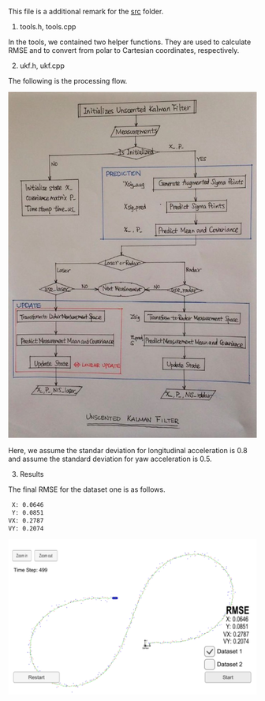 This file is a additional remark for the [src](https://github.com/fangchun007/CarND-Unscented-Kalman-Filter-Project) folder.

1.  tools.h, tools.cpp

In the tools, we contained two helper functions. They are used to calculate RMSE and to convert from polar to Cartesian coordinates, respectively.

2. ukf.h, ukf.cpp

The following is the processing flow.

[//]: # (Image References)
[image1]: ./UFK_processingFlow.jpeg
[image2]: ./Result_pic.png

![alt text][image1]

Here, we assume the standar deviation for longitudinal acceleration is 0.8 and assume the standard deviation for yaw acceleration is 0.5.

3. Results

The final RMSE for the dataset one is as follows.

     X: 0.0646
     Y: 0.0851
    VX: 0.2787
    VY: 0.2074

![alt_text][image2]
